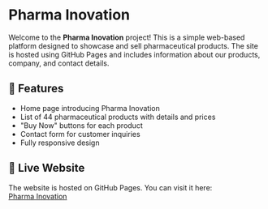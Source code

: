 # Pharma Inovation

Welcome to the **Pharma Inovation** project! This is a simple web-based platform designed to showcase and sell pharmaceutical products. The site is hosted using GitHub Pages and includes information about our products, company, and contact details.

## 🌟 Features
- Home page introducing Pharma Inovation
- List of 44 pharmaceutical products with details and prices
- "Buy Now" buttons for each product
- Contact form for customer inquiries
- Fully responsive design

## 🔗 Live Website
The website is hosted on GitHub Pages. You can visit it here:  
[Pharma Inovation](https://viviprisilya.github.io/pharma_inovation/)
